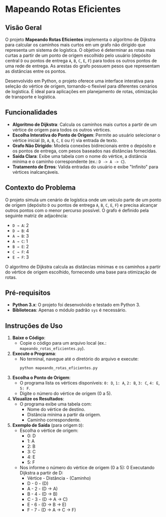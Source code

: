 # Mapeando Rotas Eficientes

## Visão Geral
O projeto **Mapeando Rotas Eficientes** implementa o algoritmo de Dijkstra para calcular os caminhos mais curtos em um grafo não dirigido que representa um sistema de logística. O objetivo é determinar as rotas mais curtas a partir de um ponto de origem escolhido pelo usuário (depósito central `D` ou pontos de entrega `A`, `B`, `C`, `E`, `F`) para todos os outros pontos de uma rede de entrega. As arestas do grafo possuem pesos que representam as distâncias entre os pontos.

Desenvolvido em Python, o projeto oferece uma interface interativa para seleção do vértice de origem, tornando-o flexível para diferentes cenários de logística. É ideal para aplicações em planejamento de rotas, otimização de transporte e logística.

## Funcionalidades
- **Algoritmo de Dijkstra**: Calcula os caminhos mais curtos a partir de um vértice de origem para todos os outros vértices.
- **Escolha Interativa do Ponto de Origem**: Permite ao usuário selecionar o vértice inicial (`D`, `A`, `B`, `C`, `E` ou `F`) via entrada de texto.
- **Grafo Não Dirigido**: Modela conexões bidirecionais entre o depósito e os pontos de entrega, com pesos baseados nas distâncias fornecidas.
- **Saída Clara**: Exibe uma tabela com o nome do vértice, a distância mínima e o caminho correspondente (ex.: `D -> A -> C`).
- **Tratamento de Erros**: Valida entradas do usuário e exibe "Infinito" para vértices inalcançáveis.

## Contexto do Problema
O projeto simula um cenário de logística onde um veículo parte de um ponto de origem (depósito `D` ou pontos de entrega `A`, `B`, `C`, `E`, `F`) e precisa alcançar outros pontos com o menor percurso possível. O grafo é definido pela seguinte matriz de adjacência:

- `D → A`: 2
- `D → B`: 4
- `A → B`: 3
- `A → C`: 1
- `B → E`: 2
- `C → F`: 4
- `E → F`: 3

O algoritmo de Dijkstra calcula as distâncias mínimas e os caminhos a partir do vértice de origem escolhido, fornecendo uma base para otimização de rotas.

## Pré-requisitos
- **Python 3.x**: O projeto foi desenvolvido e testado em Python 3.
- **Bibliotecas**: Apenas o módulo padrão `sys` é necessário.

## Instruções de Uso
1. **Baixe o Código**:
   - Copie o código para um arquivo local (ex.: `mapeando_rotas_eficientes.py`).
2. **Execute o Programa**:
   - No terminal, navegue até o diretório do arquivo e execute:
     ```bash
     python mapeando_rotas_eficientes.py
     ```
3. **Escolha o Ponto de Origem**:
   - O programa lista os vértices disponíveis: `0: D`, `1: A`, `2: B`, `3: C`, `4: E`, `5: F`.
   - Digite o número do vértice de origem (0 a 5).
4. **Visualize os Resultados**:
   - O programa exibe uma tabela com:
     - Nome do vértice de destino.
     - Distância mínima a partir da origem.
     - Caminho correspondente.
5. **Exemplo de Saída** (para origem `D`):
   -  Escolha o vértice de origem:
      - 0: D
      - 1: A
      - 2: B
      - 3: C
      - 4: E
      - 5: F
   - Nos informe o número do vértice de origem (0 a 5): 0   Executando Dijkstra a partir de D:
      - Vértice   - Distância   - (Caminho)
      - D        -  0           - (D)
      - A        - 2            - (D -> A)
      - B        -  4           - (D -> B)
      - C        -  3           - (D -> A -> C)
      - E        -  6           - (D -> B -> E)
      - F        -  7           - (D -> A -> C -> F)
